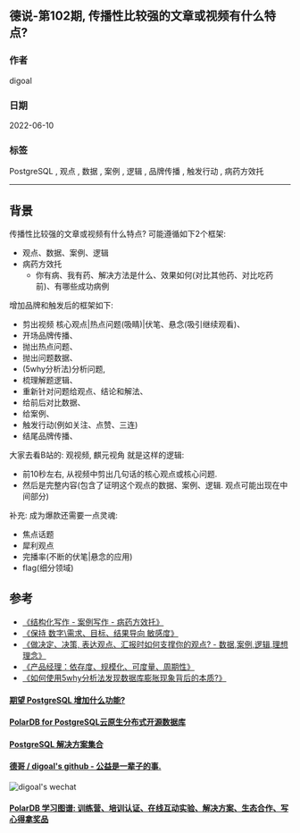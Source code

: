 ## 德说-第102期, 传播性比较强的文章或视频有什么特点?          
      
### 作者      
digoal      
      
### 日期      
2022-06-10      
      
### 标签      
PostgreSQL , 观点 , 数据 , 案例 , 逻辑 , 品牌传播 , 触发行动 , 病药方效托      
      
----      
      
## 背景      
  
传播性比较强的文章或视频有什么特点? 可能遵循如下2个框架:   
- 观点、数据、案例、逻辑  
- 病药方效托  
    - 你有病、我有药、解决方法是什么、效果如何(对比其他药、对比吃药前)、有哪些成功病例  
  
增加品牌和触发后的框架如下:   
- 剪出视频 核心观点|热点问题(吸睛)|伏笔、悬念(吸引继续观看)、  
- 开场品牌传播、  
- 抛出热点问题、  
- 抛出问题数据、  
- (5why分析法)分析问题,   
- 梳理解题逻辑、  
- 重新针对问题给观点、结论和解法、  
- 给前后对比数据、  
- 给案例、  
- 触发行动(例如关注、点赞、三连)     
- 结尾品牌传播、 
  
大家去看B站的: 观视频, 麒元视角 就是这样的逻辑:     
- 前10秒左右, 从视频中剪出几句话的核心观点或核心问题.      
- 然后是完整内容(包含了证明这个观点的数据、案例、逻辑. 观点可能出现在中间部分)      
  
补充: 成为爆款还需要一点灵魂:  
- 焦点话题
- 犀利观点
- 完播率(不断的伏笔|悬念的应用)
- flag(细分领域)
  
## 参考  
- [《结构化写作 - 案例写作 - 病药方效托》](../202104/20210414_03.md)    
- [《保持 数字\需求、目标、结果导向 敏感度》](../202104/20210414_05.md)    
- [《做决定、决策, 表达观点、汇报时如何支撑你的观点?  - 数据,案例,逻辑,理想理念》](../202104/20210414_04.md)    
- [《产品经理：依存度、规模化、可度量、周期性》](../202012/20201225_02.md)    
- [《如何使用5why分析法发现数据库膨胀现象背后的本质?》](../202108/20210818_01.md)    
  
  
#### [期望 PostgreSQL 增加什么功能?](https://github.com/digoal/blog/issues/76 "269ac3d1c492e938c0191101c7238216")
  
  
#### [PolarDB for PostgreSQL云原生分布式开源数据库](https://github.com/ApsaraDB/PolarDB-for-PostgreSQL "57258f76c37864c6e6d23383d05714ea")
  
  
#### [PostgreSQL 解决方案集合](https://yq.aliyun.com/topic/118 "40cff096e9ed7122c512b35d8561d9c8")
  
  
#### [德哥 / digoal's github - 公益是一辈子的事.](https://github.com/digoal/blog/blob/master/README.md "22709685feb7cab07d30f30387f0a9ae")
  
  
![digoal's wechat](../pic/digoal_weixin.jpg "f7ad92eeba24523fd47a6e1a0e691b59")
  
  
#### [PolarDB 学习图谱: 训练营、培训认证、在线互动实验、解决方案、生态合作、写心得拿奖品](https://www.aliyun.com/database/openpolardb/activity "8642f60e04ed0c814bf9cb9677976bd4")
  

